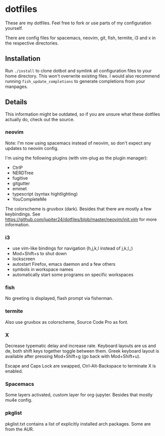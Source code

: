# dotfiles

These are my dotfiles. Feel free to fork or use parts of my configuration yourself.

There are config files for spacemacs, neovim, git, fish, termite, i3 and x in the respective directories.

## Installation

Run `./install` to clone dotbot and symlink all configuration files to your home directory. This won't overwrite existing files.
I would also recommend running `fish_update_completions` to generate completions from your manpages.

## Details

This information might be outdated, so if you are unsure what these dotfiles actually do, check out the source.

### neovim

Note: I'm now using spacemacs instead of neovim, so don't expect any updates to neovim config.

I'm using the following plugins (with vim-plug as the plugin manager):
- CtrlP
- NERDTree
- fugitive
- gitgutter
- emmet
- typescript (syntax hightlighting)
- YouCompleteMe

The colorscheme is gruvbox (dark).
Besides that there are mostly a few keybindings. See https://github.com/jupiter24/dotfiles/blob/master/neovim/init.vim for more information.

### i3

- use vim-like bindings for navigation (h,j,k,l instead of j,k,l,;)
- Mod+Shift+s to shut down
- lockscreen
- autostart Firefox, emacs daemon and a few others
- symbols in workspace names
- automatically start some programs on specific workspaces

### fish

No greeting is displayed, flash prompt via fisherman.

### termite

Also use gruvbox as colorscheme, Source Code Pro as font.

### X

Decrease typematic delay and increase rate. Keyboard layouts are us and de, both shift keys together toggle between them.
Greek keyboard layout is available after pressing Mod+Shift+g (go back with Mod+Shift+u).

Escape and Caps Lock are swapped, Ctrl-Alt-Backspace to terminate X is enabled.

### Spacemacs

Some layers activated, custom layer for org-jupyter.
Besides that mostly mu4e config.

### pkglist

pkglist.txt contains a list of explicitly installed arch packages.
Some are from the AUR.
